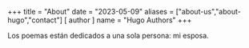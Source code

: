 +++
title = "About"
date = "2023-05-09"
aliases = ["about-us","about-hugo","contact"]
[ author ]
  name = "Hugo Authors"
+++

Los poemas están dedicados a una sola persona: mi esposa.
